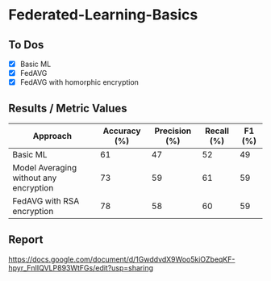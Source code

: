 # Federated-Learning-Basics
## To Dos
- [x] Basic ML
- [x] FedAVG
- [x] FedAVG with homorphic encryption

## Results / Metric Values
| Approach | Accuracy (%) | Precision (%) | Recall (%) | F1 (%) |
| --- | --- | --- | --- | --- |
| Basic ML | 61 | 47 | 52 | 49 |
| Model Averaging without any encryption | 73 | 59 | 61 | 59 |
| FedAVG with RSA encryption | 78 |  58| 60 | 59 |

## Report
https://docs.google.com/document/d/1GwddvdX9Woo5kiOZbeqKF-hpyr_FnIIQVLP893WtFGs/edit?usp=sharing
